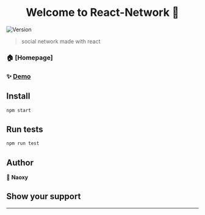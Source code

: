 <h1 align="center">Welcome to React-Network 👋</h1>
<p>
  <img alt="Version" src="https://img.shields.io/badge/version-1.0.0-blue.svg?cacheSeconds=2592000" />
</p>

> social network made with react

### 🏠 [Homepage]

### ✨ [Demo](https://timely-jelly-edd873.netlify.app)

## Install

```sh
npm start
```

## Run tests

```sh
npm run test
```

## Author

👤 **Naoxy**


## Show your support

***
